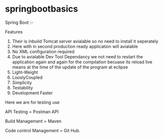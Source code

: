 # springbootbasics

Spring Boot :-

Features 

1. Their is inbuild Tomcat server avialable so no need to install it seperately
2. Here with in second production ready application will avialable
3. No XML configuration required
4. Due to avialable Dev Tool Dependancy we not need to restart the application again and again for the
   compilation becuase its reload live means at the time of the update of the program at eclipse 
5. Light-Weight
6. LooslyCoupled
7. Simplicity
8. Testability
9. Development Faster

Here we are for testing use

API Testing = Postman API

Build Management = Maven

Code control Management = Git Hub.
